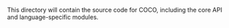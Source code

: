 This directory will contain the source code for COCO, including the core API and language-specific modules.